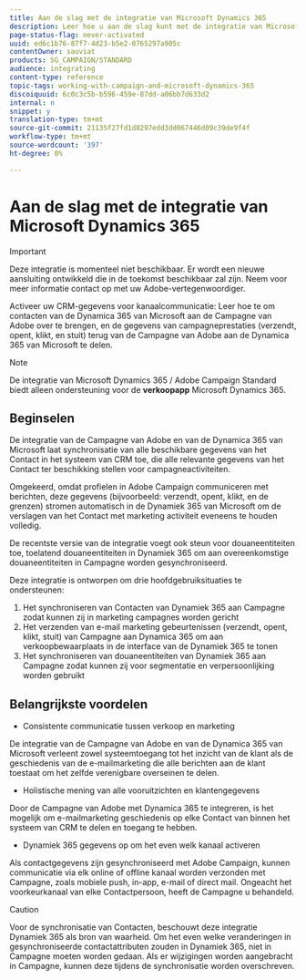 ```yaml
---
title: Aan de slag met de integratie van Microsoft Dynamics 365
description: Leer hoe u aan de slag kunt met de integratie van Microsoft Dynamics 365
page-status-flag: never-activated
uuid: ed6c1b76-87f7-4d23-b5e2-0765297a905c
contentOwner: sauviat
products: SG_CAMPAIGN/STANDARD
audience: integrating
content-type: reference
topic-tags: working-with-campaign-and-microsoft-dynamics-365
discoiquuid: 6c0c3c5b-b596-459e-87dd-a06bb7d633d2
internal: n
snippet: y
translation-type: tm+mt
source-git-commit: 21135f27fd1d8297edd3dd067446d09c39de9f4f
workflow-type: tm+mt
source-wordcount: '397'
ht-degree: 0%

---
```



# Aan de slag met de integratie van Microsoft Dynamics 365

>[!IMPORTANT]
>
>Deze integratie is momenteel niet beschikbaar. Er wordt een nieuwe aansluiting ontwikkeld die in de toekomst beschikbaar zal zijn. Neem voor meer informatie contact op met uw Adobe-vertegenwoordiger.

Activeer uw CRM-gegevens voor kanaalcommunicatie: Leer hoe te om contacten van de Dynamica 365 van Microsoft aan de Campagne van Adobe over te brengen, en de gegevens van campagneprestaties (verzendt, opent, klikt, en stuit) terug van de Campagne van Adobe aan de Dynamica 365 van Microsoft te delen.

>[!NOTE]
>
>De integratie van Microsoft Dynamics 365 / Adobe Campaign Standard biedt alleen ondersteuning voor de **verkoopapp** Microsoft Dynamics 365.

## Beginselen

De integratie van de Campagne van Adobe en van de Dynamica 365 van Microsoft laat synchronisatie van alle beschikbare gegevens van het Contact in het systeem van CRM toe, die alle relevante gegevens van het Contact ter beschikking stellen voor campagneactiviteiten.

Omgekeerd, omdat profielen in Adobe Campaign communiceren met berichten, deze gegevens (bijvoorbeeld: verzendt, opent, klikt, en de grenzen) stromen automatisch in de Dynamiek 365 van Microsoft om de verslagen van het Contact met marketing activiteit eveneens te houden volledig.

De recentste versie van de integratie voegt ook steun voor douaneentiteiten toe, toelatend douaneentiteiten in Dynamiek 365 om aan overeenkomstige douaneentiteiten in Campagne worden gesynchroniseerd.

Deze integratie is ontworpen om drie hoofdgebruiksituaties te ondersteunen:

1. Het synchroniseren van Contacten van Dynamiek 365 aan Campagne zodat kunnen zij in marketing campagnes worden gericht
1. Het verzenden van e-mail marketing gebeurtenissen (verzendt, opent, klikt, stuit) van Campagne aan Dynamica 365 om aan verkoopbewaarplaats in de interface van de Dynamiek 365 te tonen
1. Het synchroniseren van douaneentiteiten van Dynamiek 365 aan Campagne zodat kunnen zij voor segmentatie en verpersoonlijking worden gebruikt

## Belangrijkste voordelen

* Consistente communicatie tussen verkoop en marketing

De integratie van de Campagne van Adobe en van de Dynamica 365 van Microsoft verleent zowel systeemtoegang tot het inzicht van de klant als de geschiedenis van de e-mailmarketing die alle berichten aan de klant toestaat om het zelfde verenigbare overseinen te delen.

* Holistische mening van alle vooruitzichten en klantengegevens

Door de Campagne van Adobe met Dynamica 365 te integreren, is het mogelijk om e-mailmarketing geschiedenis op elke Contact van binnen het systeem van CRM te delen en toegang te hebben.

* Dynamiek 365 gegevens op om het even welk kanaal activeren

Als contactgegevens zijn gesynchroniseerd met Adobe Campaign, kunnen communicatie via elk online of offline kanaal worden verzonden met Campagne, zoals mobiele push, in-app, e-mail of direct mail. Ongeacht het voorkeurkanaal van elke Contactpersoon, heeft de Campagne u behandeld.

>[!CAUTION]
>
>Voor de synchronisatie van Contacten, beschouwt deze integratie Dynamiek 365 als bron van waarheid.  Om het even welke veranderingen in gesynchroniseerde contactattributen zouden in Dynamiek 365, niet in Campagne moeten worden gedaan.  Als er wijzigingen worden aangebracht in Campagne, kunnen deze tijdens de synchronisatie worden overschreven.
